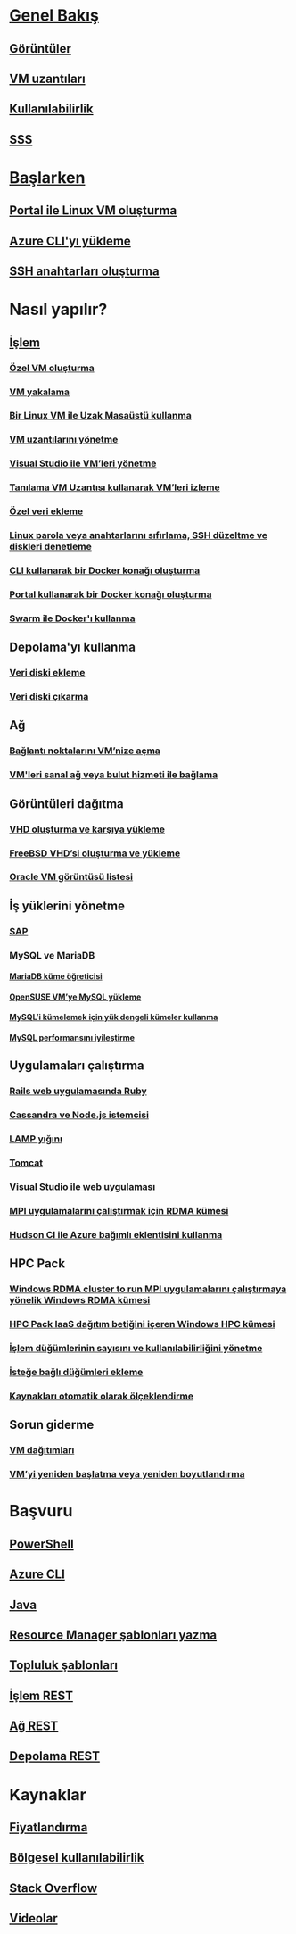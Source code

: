 # [Genel Bakış](../../virtual-machines-linux-azure-overview.md)
## [Görüntüler](about-images.md)
## [VM uzantıları](agents-and-extensions.md)
## [Kullanılabilirlik](configure-availability.md)
## [SSS](faq.md)

# [Başlarken](../../virtual-machines-linux-opensource-links.md)
## [Portal ile Linux VM oluşturma](createportal.md)
## [Azure CLI'yı yükleme](../../../cli-install-nodejs.md)
## [SSH anahtarları oluşturma](../../virtual-machines-linux-mac-create-ssh-keys.md)

# Nasıl yapılır?
## [İşlem](../../virtual-machines-linux-intro-on-azure.md)
### [Özel VM oluşturma](create-custom.md)
### [VM yakalama](capture-image.md)
### [Bir Linux VM ile Uzak Masaüstü kullanma](remote-desktop.md)
### [VM uzantılarını yönetme](manage-extensions.md)
### [Visual Studio ile VM’leri yönetme](manage-visual-studio.md)
### [Tanılama VM Uzantısı kullanarak VM’leri izleme](diagnostic-extension.md)
### [Özel veri ekleme](inject-custom-data.md)
### [Linux parola veya anahtarlarını sıfırlama, SSH düzeltme ve diskleri denetleme](reset-access.md)
### [CLI kullanarak bir Docker konağı oluşturma](cli-use-docker.md)
### [Portal kullanarak bir Docker konağı oluşturma](portal-use-docker.md)
### [Swarm ile Docker'ı kullanma](../../virtual-machines-linux-docker-swarm.md)

## Depolama'yı kullanma
### [Veri diski ekleme](attach-disk.md)
### [Veri diski çıkarma](detach-disk.md)

## Ağ
### [Bağlantı noktalarını VM’nize açma](setup-endpoints.md)
### [VM'leri sanal ağ veya bulut hizmeti ile bağlama](connect-vms.md)

## Görüntüleri dağıtma
### [VHD oluşturma ve karşıya yükleme](create-upload-vhd.md)
### [FreeBSD VHD’si oluşturma ve yükleme](freebsd-create-upload-vhd.md)
### [Oracle VM görüntüsü listesi](oracle-images.md)

## İş yüklerini yönetme
### [SAP](sap-get-started.md)
### MySQL ve MariaDB
#### [MariaDB küme öğreticisi](mariadb-mysql-cluster.md)
#### [OpenSUSE VM’ye MySQL yükleme](mysql-on-opensuse.md)
#### [MySQL’i kümelemek için yük dengeli kümeler kullanma](mysql-cluster.md)
#### [MySQL performansını iyileştirme](optimize-mysql.md)

## Uygulamaları çalıştırma
### [Rails web uygulamasında Ruby](virtual-machines-linux-classic-ruby-rails-web-app.md)
### [Cassandra ve Node.js istemcisi](cassandra-nodejs.md)
### [LAMP yığını](lamp-script.md)
### [Tomcat](setup-tomcat.md)
### [Visual Studio ile web uygulaması](web-app-visual-studio.md)
### [MPI uygulamalarını çalıştırmak için RDMA kümesi](rdma-cluster.md)
### [Hudson CI ile Azure bağımlı eklentisini kullanma](../../virtual-machines-azure-slave-plugin-for-hudson.md)


## HPC Pack
### [Windows RDMA cluster to run MPI uygulamalarını çalıştırmaya yönelik Windows RDMA kümesi](hpcpack-cluster.md)
### [HPC Pack IaaS dağıtım betiğini içeren Windows HPC kümesi](hpcpack-cluster-starccm.md)
### [İşlem düğümlerinin sayısını ve kullanılabilirliğini yönetme](hpcpack-cluster-powershell-script.md)
### [İsteğe bağlı düğümleri ekleme](hpcpack-cluster-openfoam.md)
### [Kaynakları otomatik olarak ölçeklendirme](hpcpack-cluster-namd.md)

## Sorun giderme
### [VM dağıtımları](troubleshoot-deployment-new-vm.md)
### [VM’yi yeniden başlatma veya yeniden boyutlandırma](restart-resize-error-troubleshooting.md)

# Başvuru
## [PowerShell](/powershell/azureps-cmdlets-docs)
## [Azure CLI](/cli/azure/vm)
## [Java](/java/api)
## [Resource Manager şablonları yazma](../../../azure-resource-manager/resource-group-authoring-templates.md?toc=%2fazure%2fvirtual-machines%2flinux%2ftoc.json)
## [Topluluk şablonları](https://azure.microsoft.com/documentation/templates)
## [İşlem REST](/rest/api/compute)
## [Ağ REST](/rest/api)
## [Depolama REST](/rest/api/storageservices)


# Kaynaklar
## [Fiyatlandırma](https://azure.microsoft.com/pricing/details/virtual-machines/#Linux)
## [Bölgesel kullanılabilirlik](https://azure.microsoft.com/regions/services)
## [Stack Overflow](http://stackoverflow.com/questions/tagged/azure-virtual-machine)
## [Videolar](https://azure.microsoft.com/documentation/videos/index/?services=virtual-machines)
